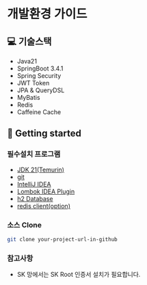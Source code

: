 # 개발환경 가이드

## 💻 기술스택
- Java21
- SpringBoot 3.4.1
- Spring Security
- JWT Token
- JPA & QueryDSL
- MyBatis
- Redis
- Caffeine Cache

## 🚀 Getting started

### 필수설치 프로그램 

- [JDK 21(Temurin)](https://adoptium.net/temurin/releases/)
- [git](https://github.com/git-for-windows/git/releases/download/v2.48.1.windows.1/Git-2.48.1-64-bit.exe)
- [IntelliJ IDEA](https://download.jetbrains.com/idea/ideaIC-2024.3.3.exe?_gl=1*1uwym0o*_gcl_au*NjMxNTMzOTExLjE3MzYyOTU5MDE.*FPAU*NjMxNTMzOTExLjE3MzYyOTU5MDE.*_ga*NDgxNzMxMjY0LjE3MzYxNDY4ODM.*_ga_9J976DJZ68*MTczOTUyMDE3Mi4xMS4xLjE3Mzk1MjAxOTkuMzMuMC4w)
- [Lombok IDEA Plugin](./install/lombok-243.23654.189.zip)
- [h2 Database](./install/h2-setup-2024-08-11.exe)
- [redis client(option)]()

### 소스 Clone
```bash
git clone your-project-url-in-github
```

### 참고사항
- SK 망에서는 SK Root 인증서 설치가 필요합니다.
